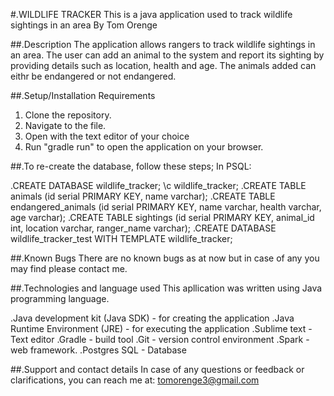 #.WILDLIFE TRACKER
This is a java application used to track wildlife sightings in an area
By Tom Orenge

##.Description
The application allows rangers to track wildlife sightings in an area. The user can add an animal to the system and report its sighting by providing details such as location, health and age. The animals added can eithr be endangered or not endangered.

##.Setup/Installation Requirements
   1. Clone the repository.
   2. Navigate to the file.
   3. Open with the text editor of your choice
   4. Run "gradle run" to open the application on your browser.

   ##.To re-create the database, follow these steps;
In PSQL:

.CREATE DATABASE wildlife_tracker;
\c wildlife_tracker;
.CREATE TABLE animals (id serial PRIMARY KEY, name varchar);
.CREATE TABLE endangered_animals (id serial PRIMARY KEY, name varchar, health varchar, age varchar);
.CREATE TABLE sightings (id serial PRIMARY KEY, animal_id int, location varchar, ranger_name varchar);
.CREATE DATABASE wildlife_tracker_test WITH TEMPLATE wildlife_tracker;

##.Known Bugs
There are no known bugs as at now but in case of any you may find please contact me.

##.Technologies and language used
This apllication was written using Java programming language.

.Java development kit (Java SDK) - for creating the application
.Java Runtime Environment (JRE) - for executing the application
.Sublime text - Text editor
.Gradle - build tool
.Git - version control environment
.Spark - web framework.
.Postgres SQL - Database

##.Support and contact details
In case of any questions or feedback or clarifications, you can reach me at: tomorenge3@gmail.com




